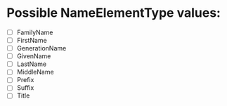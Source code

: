 # Possible **NameElementType** values:
- [ ] FamilyName
- [ ] FirstName
- [ ] GenerationName
- [ ] GivenName
- [ ] LastName
- [ ] MiddleName
- [ ] Prefix
- [ ] Suffix
- [ ] Title
